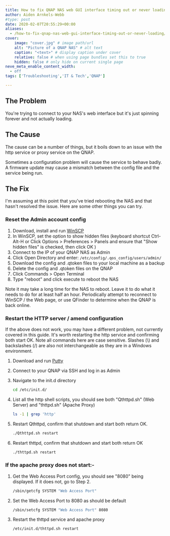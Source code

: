 ```yaml
---
title: How to fix QNAP NAS web GUI interface timing out or never loading
author: Aiden Arnkels-Webb
#type: post
date: 2020-02-07T20:55:29+00:00
aliases:
  - /how-to-fix-qnap-nas-web-gui-interface-timing-out-or-never-loading/
cover:
    image: "cover.jpg" # image path/url
    alt: "Picture of a QNAP NAS" # alt text
    caption: "<text>" # display caption under cover
    relative: false # when using page bundles set this to true
    hidden: false # only hide on current single page
neve_meta_enable_content_width:
  - off
tags: ['Troubleshooting','IT & Tech','QNAP']

---
```

## The Problem

You're trying to connect to your NAS's web interface but it's just spinning forever and not actually loading.

## The Cause

The cause can be a number of things, but it boils down to an issue with the http service or proxy service on the QNAP.

Sometimes a configuration problem will cause the service to behave badly. A firmware update may cause a mismatch between the config file and the service being run.

## The Fix

I'm assuming at this point that you've tried rebooting the NAS and that hasn't resolved the issue. Here are some other things you can try.

### Reset the Admin account config

1. Download, install and run [WinSCP](https://winscp.net/eng/index.php)
2. In WinSCP, set the option to show hidden files (keyboard shortcut Ctrl-Alt-H or Click Options > Preferences > Panels and ensure that "Show hidden files" is checked, then click OK )
3. Connect to the IP of your QNAP NAS as Admin
4. Click Open Directory and enter: `/etc/config/.qos_config/users/admin/`
5. Download the config and .qtoken files to your local machine as a backup
6. Delete the config and .qtoken files on the QNAP
7. Click Commands > Open Terminal
8. Type "reboot" and click execute to reboot the NAS

Note it may take a long time for the NAS to reboot. Leave it to do what it needs to do for at least half an hour. Periodically attempt to reconnect to WinSCP / the Web page, or use QFinder to determine when the QNAP is back online.

### Restart the HTTP server / amend configuration

If the above does not work, you may have a different problem, not currently covered in this guide. It's worth restarting the http service and confirming both start OK. Note all commands here are case sensitive. Slashes (\\) and backslashes (/) are also not interchangeable as they are in a Windows environment.

1. Download and run [Putty](https://www.putty.org/)
2. Connect to your QNAP via SSH and log in as Admin
3. Navigate to the init.d directory

    ``` bash
    cd /etc/init.d/ 
    ```

4. List all the http shell scripts, you should see both "Qthttpd.sh" (Web Server) and "thttpd.sh" (Apache Proxy)

    ```bash
    ls -1 | grep 'http'
    ```

5. Restart Qthttpd, confirm that shutdown and start both return OK.

    ```bash
    ./Qthttpd.sh restart
    ```

6. Restart thttpd, confirm that shutdown and start both return OK

    ```bash
    ./thttpd.sh restart
    ```

### If the apache proxy does not start:-

1. Get the Web Access Port config, you should see "8080" being displayed. If it does not, go to Step 2.

    ```bash
    /sbin/getcfg SYSTEM "Web Access Port"
    ```

2. Set the Web Access Port to 8080 as should be default

    ```bash
    /sbin/setcfg SYSTEM "Web Access Port" 8080
    ```

3. Restart the thttpd service and apache proxy

    ```bash
    /etc/init.d/thttpd.sh restart
    ```
